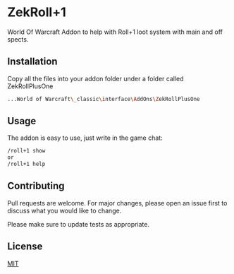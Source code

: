 # ZekRoll+1

World Of Warcraft Addon to help with Roll+1 loot system with main and off spects.

## Installation

Copy all the files into your addon folder under a folder called ZekRollPlusOne

```bash
...World of Warcraft\_classic\interface\AddOns\ZekRollPlusOne
```

## Usage
The addon is easy to use, just write in the game chat:
```bash
/roll+1 show  
or 
/roll+1 help
```

## Contributing

Pull requests are welcome. For major changes, please open an issue first
to discuss what you would like to change.

Please make sure to update tests as appropriate.

## License

[MIT](https://choosealicense.com/licenses/mit/)